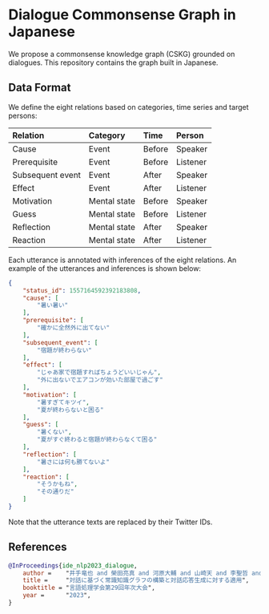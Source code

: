 # Dialogue Commonsense Graph in Japanese

We propose a commonsense knowledge graph (CSKG) grounded on dialogues.
This repository contains the graph built in Japanese.

## Data Format

We define the eight relations based on categories, time series and target persons:

| Relation | Category | Time | Person |
|:-|:-|:-|:-|
| Cause | Event | Before | Speaker |
| Prerequisite | Event | Before | Listener |
| Subsequent event | Event | After | Speaker |
| Effect | Event | After | Listener |
| Motivation | Mental state | Before | Speaker |
| Guess | Mental state | Before | Listener |
| Reflection | Mental state | After | Speaker |
| Reaction | Mental state | After | Listener |

Each utterance is annotated with inferences of the eight relations.
An example of the utterances and inferences is shown below:

```json
{
    "status_id": 1557164592392183808,
    "cause": [
        "暑い暑い"
    ],
    "prerequisite": [
        "確かに全然外に出てない"
    ],
    "subsequent_event": [
        "宿題が終わらない"
    ],
    "effect": [
        "じゃあ家で宿題すればちょうどいいじゃん",
        "外に出ないでエアコンが効いた部屋で過ごす"
    ],
    "motivation": [
        "暑すぎてキツイ",
        "夏が終わらないと困る"
    ],
    "guess": [
        "暑くない",
        "夏がすぐ終わると宿題が終わらなくて困る"
    ],
    "reflection": [
        "暑さには何も勝てないよ"
    ],
    "reaction": [
        "そうかもね",
        "その通りだ"
    ]
}
```

Note that the utterance texts are replaced by their Twitter IDs.

## References

```bib
@InProceedings{ide_nlp2023_dialogue,
    author =    "井手竜也 and 榮田亮真 and 河原大輔 and 山崎天 and 李聖哲 and 新里顕大 and 佐藤敏紀",
    title =     "対話に基づく常識知識グラフの構築と対話応答生成に対する適用",
    booktitle = "言語処理学会第29回年次大会",
    year =      "2023",
}
```

